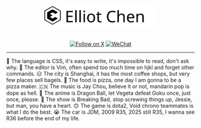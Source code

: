 <div align="center">
    <img src="https://github.com/cyfyifanchen/dotfiles-and-tools/blob/master/images/logo-title-stroke-black.svg" width="300px" >
</div>

<br />
<div align="center">
    
[![Follow on X](https://img.shields.io/twitter/follow/imElliottChen?logo=X&color=%20%23f5f5f5)](https://twitter.com/intent/follow?screen_name=elliotchen100)
[![WeChat](https://img.shields.io/badge/WeChat-WeChat-%2307C160?logo=wechat)](https://github.com/rte-design/ASTRA.ai/issues/125)
</div>

<hr />
    
 🤔 The language is CSS, it's easy to write, it's impossible to read, don't ask why.
 🤨 The editor is Vim, often spend too much time on hjkl and forget other commands.
 😑 The city is Shanghai, it has the most coffee shops, but very few places sell bagels.
 🤩 The food is pizza, one day I am gonna to be a pizza maker.
 🇨🇳 The music is Jay Chou, believe it or not, mandarin pop is dope as hell.
 🙏 The anime is Dragon Ball, let Vegeta defeat Goku once, just once, please.
 🧪 The show is Breaking Bad, stop screwing things up, Jessie, but man, you have a heart. 
 🙃 The game is dota2, Void chrono teammates is what I do the best.
 😭 The car is JDM, 2009 R35, 2025 still R35, I wanna see R36 before the end of my life.
    

